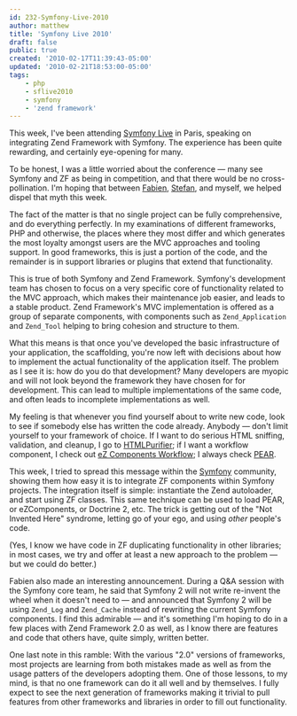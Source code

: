 ```yaml
---
id: 232-Symfony-Live-2010
author: matthew
title: 'Symfony Live 2010'
draft: false
public: true
created: '2010-02-17T11:39:43-05:00'
updated: '2010-02-21T18:53:00-05:00'
tags:
    - php
    - sflive2010
    - symfony
    - 'zend framework'
---
```

This week, I've been attending [Symfony Live](http://www.symfony-live.com/) in
Paris, speaking on integrating Zend Framework with Symfony. The experience has
been quite rewarding, and certainly eye-opening for many.

To be honest, I was a little worried about the conference — many see Symfony and
ZF as being in competition, and that there would be no cross-pollination. I'm
hoping that between [Fabien](http://fabien.potencier.org/),
[Stefan](http://www.leftontheweb.com/), and myself, we helped dispel that myth
this week.

<!--- EXTENDED -->

The fact of the matter is that no single project can be fully comprehensive, and
do everything perfectly. In my examinations of different frameworks, PHP and
otherwise, the places where they most differ and which generates the most
loyalty amongst users are the MVC approaches and tooling support. In good
frameworks, this is just a portion of the code, and the remainder is in support
libraries or plugins that extend that functionality.

This is true of both Symfony and Zend Framework. Symfony's development team has
chosen to focus on a very specific core of functionality related to the MVC
approach, which makes their maintenance job easier, and leads to a stable
product. Zend Framework's MVC implementation is offered as a group of separate
components, with components such as `Zend_Application` and `Zend_Tool` helping
to bring cohesion and structure to them.

What this means is that once you've developed the basic infrastructure of your
application, the scaffolding, you're now left with decisions about how to
implement the actual functionality of the application itself. The problem as I
see it is: how do you do that development? Many developers are myopic and will
not look beyond the framework they have chosen for for development. This can
lead to multiple implementations of the same code, and often leads to incomplete
implementations as well.

My feeling is that whenever you find yourself about to write new code, look to
see if somebody else has written the code already. Anybody — don't limit
yourself to your framework of choice. If I want to do serious HTML sniffing,
validation, and cleanup, I go to [HTMLPurifier](http://htmlpurifier.org/); if I
want a workflow component, I check out [eZ Components Workflow](http://www.ezcomponents.org/docs/api/latest/introduction_Workflow.html);
I always check [PEAR](http://pear.php.net/).

This week, I tried to spread this message within the
[Symfony](http://symfony-project.org) community, showing them how easy it is to
integrate ZF components within Symfony projects. The integration itself is
simple: instantiate the Zend autoloader, and start using ZF classes. This same
technique can be used to load PEAR, or eZComponents, or Doctrine 2, etc. The
trick is getting out of the "Not Invented Here" syndrome, letting go of your
ego, and using *other* people's code.

(Yes, I know we have code in ZF duplicating functionality in other libraries; in
most cases, we try and offer at least a new approach to the problem — but we
could do better.)

Fabien also made an interesting announcement. During a Q&A session with the
Symfony core team, he said that Symfony 2 will not write re-invent the wheel
when it doesn't need to — and announced that Symfony 2 will be using `Zend_Log`
and `Zend_Cache` instead of rewriting the current Symfony components. I find
this admirable — and it's something I'm hoping to do in a few places with Zend
Framework 2.0 as well, as I know there are features and code that others have,
quite simply, written better.

One last note in this ramble: With the various "2.0" versions of frameworks,
most projects are learning from both mistakes made as well as from the usage
patters of the developers adopting them. One of those lessons, to my mind, is
that no one framework can do it all well and by themselves. I fully expect to
see the next generation of frameworks making it trivial to pull features from
other frameworks and libraries in order to fill out functionality.
